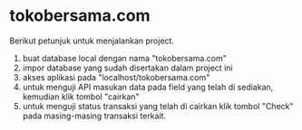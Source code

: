 # tokobersama.com
Berikut petunjuk untuk menjalankan project.
1. buat database local dengan nama "tokobersama.com"
2. impor database yang sudah disertakan dalam project ini
3. akses aplikasi pada "localhost/tokobersama.com"
4. untuk menguji API masukan data pada field yang telah di sediakan, kemudian klik tombol "cairkan"
5. untuk menguji status transaksi yang telah di cairkan klik tombol "Check" pada masing-masing transaksi terkait.
